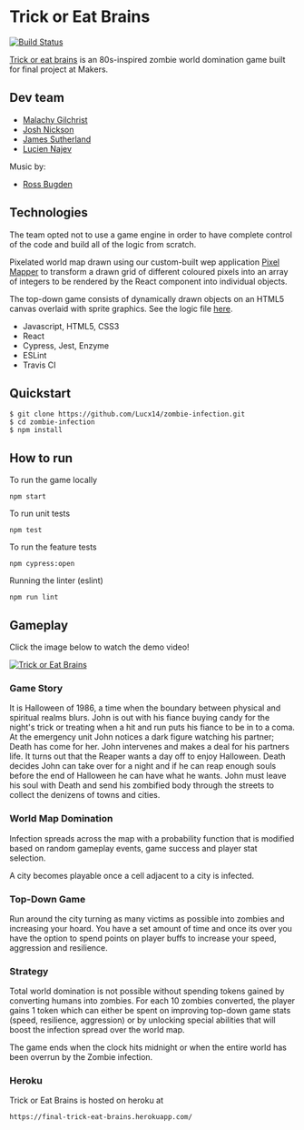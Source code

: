# Trick or Eat Brains

[![Build Status](https://travis-ci.com/Lucx14/zombie-infection.svg?branch=master)](https://travis-ci.com/Lucx14/zombie-infection)

[Trick or eat brains](https://final-trick-eat-brains.herokuapp.com/) is an 80s-inspired zombie world domination game built for final project at Makers.

## Dev team
- [Malachy Gilchrist](https://github.com/Mallig)
- [Josh Nickson](https://github.com/joshnickson)
- [James Sutherland](https://github.com/LondonJim)
- [Lucien Najev](https://github.com/Lucx14)

Music by:
- [Ross Bugden](https://www.youtube.com/channel/UCQKGLOK2FqmVgVwYferltKQ)

## Technologies
The team opted not to use a game engine in order to have complete control of the code and build all of the logic from scratch. 

Pixelated world map drawn using our custom-built wep application [Pixel Mapper](https://github.com/joshnickson/pixel-mapper) to transform a drawn grid of different coloured pixels into an array of integers to be rendered by the React component into individual objects.

The top-down game consists of dynamically drawn objects on an HTML5 canvas overlaid with sprite graphics. See the logic file [here](https://github.com/Lucx14/zombie-infection/blob/master/src/model/LocalGameModel.js).

- Javascript, HTML5, CSS3
- React
- Cypress, Jest, Enzyme
- ESLint
- Travis CI

## Quickstart

```
$ git clone https://github.com/Lucx14/zombie-infection.git
$ cd zombie-infection
$ npm install
```


## How to run

To run the game locally
```
npm start
```
To run unit tests 

```
npm test
```
To run the feature tests
```
npm cypress:open
```
Running the linter (eslint)
```
npm run lint
```

## Gameplay
Click the image below to watch the demo video!

[![Trick or Eat Brains](https://user-images.githubusercontent.com/39119623/47614346-96844300-da96-11e8-98a2-c3fdcdc6969f.jpg)](https://www.youtube.com/watch?v=vaUQY_MRhkU)

### Game Story
It is Halloween of 1986, a time when the boundary between physical and spiritual realms blurs. John is out with his fiance buying candy for the night's trick or treating when a hit and run puts his fiance to be in to a coma. At the emergency unit John notices a dark figure watching his partner; Death has come for her. John intervenes and makes a deal for his partners life. It turns out that the Reaper wants a day off to enjoy Halloween. Death decides John can take over for a night and if he can reap enough souls before the end of Halloween he can have what he wants. John must leave his soul with Death and send his zombified body through the streets to collect the denizens of towns and cities. 

### World Map Domination
Infection spreads across the map with a probability function that is modified based on random gameplay events, game success and player stat selection.

A city becomes playable once a cell adjacent to a city is infected.

### Top-Down Game

Run around the city turning as many victims as possible into zombies and increasing your hoard. You have a set amount of time and once its over you have the option to spend points on player buffs to increase your speed, aggression and resilience.

### Strategy

Total world domination is not possible without spending tokens gained by converting humans into zombies. For each 10 zombies converted, the player gains 1 token which can either be spent on improving top-down game stats (speed, resilience, aggression) or by unlocking special abilities that will boost the infection spread over the world map.

The game ends when the clock hits midnight or when the entire world has been overrun by the Zombie infection.

### Heroku

Trick or Eat Brains is hosted on heroku at

```
https://final-trick-eat-brains.herokuapp.com/
```





